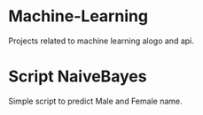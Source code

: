 # Machine-Learning
Projects related to machine learning alogo and api.

# Script NaiveBayes

Simple script to predict Male and Female name. 
